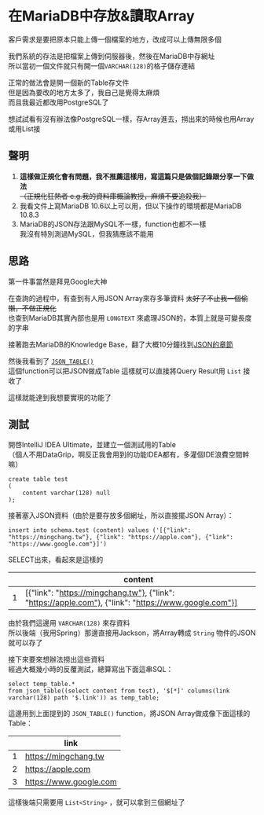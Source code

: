 # 在MariaDB中存放&讀取Array

客戶需求是要把原本只能上傳一個檔案的地方，改成可以上傳無限多個

我們系統的存法是把檔案上傳到伺服器後，然後在MariaDB中存網址  
所以當初一個文件就只有開一個`VARCHAR(128)`的格子儲存連結

正常的做法會是開一個新的Table存文件  
但是因為要改的地方太多了，我自己是覺得太麻煩  
而且我最近都改用PostgreSQL了  

想試試看有沒有辦法像PostgreSQL一樣，存Array進去，撈出來的時候也用Array或用List接

## 聲明

1. **這樣做正規化會有問題，我不推薦這樣用，寫這篇只是做個記錄跟分享一下做法**   
~~（正規化狂熱者 e.g.我的資料庫概論教授，麻煩不要追殺我）~~
2. 我看文件上寫MariaDB 10.6以上可以用，但以下操作的環境都是MariaDB 10.8.3
3. MariaDB的JSON存法跟MySQL不一樣，function也都不一樣  
我沒有特別測過MySQL，但我猜應該不能用

## 思路

第一件事當然是拜見Google大神  

在查詢的過程中，有查到有人用JSON Array來存多筆資料 ~~太好了不止我一個偷懶，不做正規化~~  
也查到MariaDB其實內部也是用 `LONGTEXT` 來處理JSON的，本質上就是可變長度的字串

接著跑去MariaDB的Knowledge Base，翻了大概10分鐘找到[JSON的章節](https://mariadb.com/kb/en/json-functions/)

然後我看到了 [`JSON_TABLE()`](https://mariadb.com/kb/en/json_table/)  
這個function可以把JSON做成Table 
這樣就可以直接將Query Result用 `List` 接收了

這樣就能達到我想要實現的功能了

## 測試

開啓IntelliJ IDEA Ultimate，並建立一個測試用的Table  
（個人不用DataGrip，啊反正我會用到的功能IDEA都有，多灌個IDE浪費空間幹嘛）  

```
create table test
(
    content varchar(128) null
);
```

接著塞入JSON資料（由於是要存放多個網址，所以直接擺JSON Array）：

```
insert into schema.test (content) values ('[{"link": "https://mingchang.tw"}, {"link": "https://apple.com"}, {"link": "https://www.google.com"}]')
```

SELECT出來，看起來是這樣的

|   | content                                                                                               |
|---|-------------------------------------------------------------------------------------------------------|
| 1 | [{"link": "https://mingchang.tw"}, {"link": "https://apple.com"}, {"link": "https://www.google.com"}] |

由於我們這邊用 `VARCHAR(128)` 來存資料  
所以後端（我用Spring）那邊直接用Jackson，將Array轉成 `String` 物件的JSON就可以存了

接下來要來想辦法撈出這些資料  
經過大概幾小時的反覆測試，總算寫出下面這串SQL：

```
select temp_table.*
from json_table((select content from test), '$[*]' columns(link varchar(128) path '$.link')) as temp_table;
```

這邊用到上面提到的 `JSON_TABLE()` function，將JSON Array做成像下面這樣的Table：

|   | link                   |
|---|------------------------|
| 1 | https://mingchang.tw   |
| 2 | https://apple.com      |
| 3 | https://www.google.com |

這樣後端只需要用 `List<String>` ，就可以拿到三個網址了  
